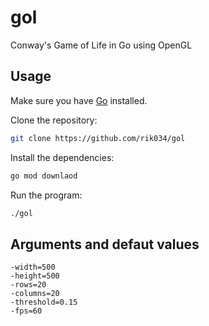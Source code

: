 # gol

Conway's Game of Life in Go using OpenGL

## Usage

Make sure you have [Go](https://go.dev/doc/install) installed.

Clone the repository:

```bash
git clone https://github.com/rik034/gol
```

Install the dependencies:

```bash
go mod downlaod
```

Run the program:

```bash
./gol
```

## Arguments and defaut values

```
-width=500
-height=500
-rows=20
-columns=20
-threshold=0.15
-fps=60
```

